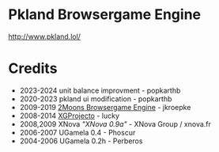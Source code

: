 # Pkland Browsergame Engine
http://www.pkland.lol/

# Credits
* 2023-2024 unit balance improvment - popkarthb
* 2020-2023 pkland ui modification - popkarthb
* 2009-2019 [2Moons Browsergame Engine](https://github.com/jkroepke/2Moons) - jkroepke
* 2008-2014 [XGProjecto](https://github.com/XG-Project/XG-Project-v2) - lucky
* 2008,2009 XNova *"XNova 0.9a"* - XNova Group / xnova.fr
* 2006-2007 UGamela 0.4 - Phoscur
* 2004-2006 UGamela 0.2h - Perberos
